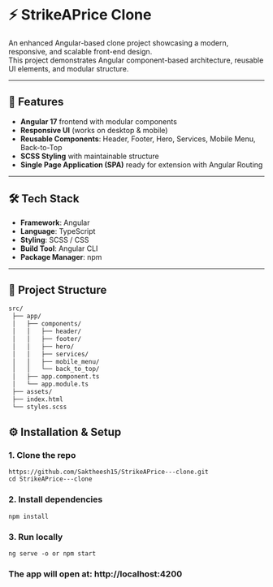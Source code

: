 # ⚡ StrikeAPrice Clone

An enhanced Angular-based clone project showcasing a modern, responsive, and scalable front-end design.  
This project demonstrates Angular component-based architecture, reusable UI elements, and modular structure.

---

## 🚀 Features
- **Angular 17** frontend with modular components  
- **Responsive UI** (works on desktop & mobile)  
- **Reusable Components**: Header, Footer, Hero, Services, Mobile Menu, Back-to-Top  
- **SCSS Styling** with maintainable structure  
- **Single Page Application (SPA)** ready for extension with Angular Routing  

---

## 🛠️ Tech Stack
- **Framework**: Angular  
- **Language**: TypeScript  
- **Styling**: SCSS / CSS  
- **Build Tool**: Angular CLI  
- **Package Manager**: npm  

---

## 📂 Project Structure
```bash
src/
 ├── app/
 │   ├── components/
 │   │   ├── header/
 │   │   ├── footer/
 │   │   ├── hero/
 │   │   ├── services/
 │   │   ├── mobile_menu/
 │   │   └── back_to_top/
 │   ├── app.component.ts
 │   └── app.module.ts
 ├── assets/
 ├── index.html
 └── styles.scss
```
## ⚙️ Installation & Setup
### 1. Clone the repo
```
https://github.com/Saktheesh15/StrikeAPrice---clone.git
cd StrikeAPrice---clone
```
### 2. Install dependencies
```
npm install
```
### 3. Run locally
```
ng serve -o or npm start
```
### The app will open at: http://localhost:4200
